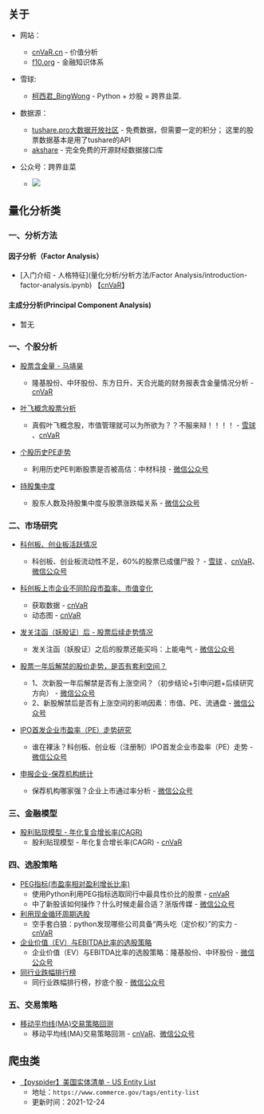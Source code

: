 ## 关于
- 网站：
  - [cnVaR.cn](https://cnvar.cn) - 价值分析
  - [f10.org](https://f10.org) - 金融知识体系

- 雪球:  
  - [柯西君_BingWong](https://xueqiu.com/u/enalpha) - Python + 炒股 = 跨界韭菜.

- 数据源：
   - [tushare.pro大数据开放社区](https://tushare.pro/register?reg=333980) - 免费数据，但需要一定的积分； 这里的股票数据基本是用了tushare的API
   - [akshare](https://www.akshare.xyz/) - 完全免费的开源财经数据接口库

- 公众号：跨界韭菜
   - ![](https://cdn.jsdelivr.net/gh/filess/img16@main/2021/05/13/1620876518337-b0e0974f-0394-4e96-a0b4-8ee7b700e8c6.png)


## 量化分析类
### 一、分析方法
#### 因子分析（Factor Analysis）
- [入门介绍 - 人格特征](量化分析/分析方法/Factor Analysis/introduction-factor-analysis.ipynb) 【[cnVaR](https://cnvar.cn/quant/introduction-factor-analysis.html)】

#### 主成分分析(Principal Component Analysis)
- 暂无

### 一、个股分析
- [股票含金量 - 马靖昊](https://github.com/chinobing/cnvar.cn-source-code/blob/main/%E4%B8%AA%E8%82%A1%E5%88%86%E6%9E%90/%E9%A9%AC%E9%9D%96%E6%98%8A_%E8%82%A1%E7%A5%A8%E5%90%AB%E9%87%91%E9%87%8F.ipynb)
    - 隆基股份、中环股份、东方日升、天合光能的财务报表含金量情况分析 - [cnVaR](https://cnvar.cn/2021/05/17/quality-of-stocks/)

 - [叶飞概念股票分析](https://github.com/chinobing/cnvar.cn-source-code/blob/main/%E4%B8%AA%E8%82%A1%E5%88%86%E6%9E%90/%E5%8F%B6%E9%A3%9E%E6%A6%82%E5%BF%B5%E8%82%A1%E7%A5%A8%E5%88%86%E6%9E%90.ipynb)
    - 真假叶飞概念股，市值管理就可以为所欲为？？不服来辩！！！！ - [雪球](https://xueqiu.com/1376904303/180650865) 、[cnVaR](https://cnvar.cn/2021/05/24/yefei-concept/)

 - [个股历史PE走势](https://github.com/chinobing/cnvar.cn-source-code/blob/main/%E4%B8%AA%E8%82%A1%E5%88%86%E6%9E%90/%E4%B8%AA%E8%82%A1%E5%8E%86%E5%8F%B2PE%E8%B5%B0%E5%8A%BF.ipynb)
    - 利用历史PE判断股票是否被高估：中材科技 - [微信公众号](https://mp.weixin.qq.com/s/782-PBrP8SEhOANlAxbXnw)

 - [持股集中度](https://github.com/chinobing/cnvar.cn-source-code/blob/main/%E4%B8%AA%E8%82%A1%E5%88%86%E6%9E%90/%E8%82%A1%E4%B8%9C%E4%BA%BA%E6%95%B0%E4%B8%8E%E5%B8%82%E5%80%BC%E7%9A%84%E7%9B%B8%E5%85%B3%E6%80%A7.ipynb)
    - 股东人数及持股集中度与股票涨跌幅关系 - [微信公众号](https://mp.weixin.qq.com/s/A0h8Ej0uT8S3ubKTFV8aaA)


### 二、市场研究
 - [科创板、创业板活跃情况](https://github.com/chinobing/cnvar.cn-source-code/blob/main/%E5%B8%82%E5%9C%BA%E7%A0%94%E7%A9%B6/%E7%A7%91%E5%88%9B%E6%9D%BF%E3%80%81%E5%88%9B%E4%B8%9A%E6%9D%BF%E6%B4%BB%E8%B7%83%E6%83%85%E5%86%B5.ipynb)
    - 科创板、创业板流动性不足，60%的股票已成僵尸股？ - [雪球](https://xueqiu.com/1376904303/181000930) 、[cnVaR](https://cnvar.cn/2021/05/27/chinese-market-liquidity/)、[微信公众号](https://mp.weixin.qq.com/s/O0a9YlKJN_lF99pg9SPKtg)

 - [科创板上市企业不同阶段市盈率、市值变化](https://github.com/chinobing/cnvar.cn-source-code/tree/main/%E5%B8%82%E5%9C%BA%E7%A0%94%E7%A9%B6/%E7%A7%91%E5%88%9B%E6%9D%BF%E4%B8%8A%E5%B8%82%E4%BC%81%E4%B8%9A%E4%B8%8D%E5%90%8C%E9%98%B6%E6%AE%B5%E5%B8%82%E7%9B%88%E7%8E%87%E3%80%81%E5%B8%82%E5%80%BC%E5%8F%98%E5%8C%96)
    - 获取数据 - [cnVaR](https://cnvar.cn/2020/10/18/kcb-stats-data/)
    - 动态图 - [cnVaR](https://cnvar.cn/2020/10/20/kcb-stats-animation/)

 - [发关注函（妖股证）后 - 股票后续走势情况](https://github.com/chinobing/cnvar.cn-source-code/blob/main/%E5%B8%82%E5%9C%BA%E7%A0%94%E7%A9%B6/%E5%8F%91%E5%A6%96%E8%82%A1%E8%AF%81%E5%90%8E%20-%20%E6%B6%A8%E5%81%9C%E6%83%85%E5%86%B5.ipynb)
    - 发关注函（妖股证）之后的股票还能买吗：上能电气 - [微信公众号](https://mp.weixin.qq.com/s/Vn5rQ-ciivJKZgAPDvPuVQ)

 - [股票一年后解禁的股价走势，是否有套利空间？]()
    - 1、次新股一年后解禁是否有上涨空间？（初步结论+引申问题+后续研究方向） - [微信公众号](https://mp.weixin.qq.com/s/3tQR1o5keLUy0oRMXm7L_g)
    - 2、新股解禁后是否有上涨空间的影响因素：市值、PE、流通盘 - [微信公众号](https://mp.weixin.qq.com/s/7q7mNLivufaPtWHh_Agthg)

 - [IPO首发企业市盈率（PE）走势研究]()
    - 谁在裸泳？科创板、创业板（注册制）IPO首发企业市盈率（PE）走势 - [微信公众号](https://mp.weixin.qq.com/s/DXYnnwjqzr_swK13uycGzQ)

 - [申报企业-保荐机构统计](https://github.com/chinobing/QuantInvest/blob/main/%E5%B8%82%E5%9C%BA%E7%A0%94%E7%A9%B6/%E7%94%B3%E6%8A%A5%E4%BC%81%E4%B8%9A_%E4%BF%9D%E8%8D%90%E6%9C%BA%E6%9E%84%E7%BB%9F%E8%AE%A1.ipynb)
    - 保荐机构哪家强？企业上市通过率分析 - [微信公众号](https://mp.weixin.qq.com/s/wCtnnWvd4Ec5mur97hX0vA)


### 三、金融模型
- [股利贴现模型 - 年化复合增长率(CAGR)](https://github.com/chinobing/cnvar.cn-source-code/blob/main/%E9%87%91%E8%9E%8D%E6%A8%A1%E5%9E%8B/Compound%20Annual%20Growth%20Rate%20(CAGR).ipynb)
    - 股利贴现模型 - 年化复合增长率(CAGR) - [cnVaR](https://cnvar.cn/2021/06/10/chinese-stock-compounded-annual-growth-rate/)

### 四、选股策略
- [PEG指标(市盈率相对盈利增长比率)](https://github.com/chinobing/cnvar.cn-source-code/blob/main/%E9%80%89%E8%82%A1/PEG.ipynb)
    - 使用Python利用PEG指标选取同行中最具性价比的股票 - [cnVaR](https://cnvar.cn/2021/06/11/chinese-stock-PEG-stock-selections/)
    - 中了新股该如何操作？什么时候走最合适？浙版传媒 - [微信公众号](https://mp.weixin.qq.com/s/q_XHYf4J_DFet_zNvf_nsQ)
- [利用现金循环周期选股](https://github.com/chinobing/cnvar.cn-source-code/blob/main/%E9%80%89%E8%82%A1/cash-circulation.ipynb)
    - 空手套白狼：python发现哪些公司具备“两头吃（定价权）”的实力 - [cnVaR](https://cnvar.cn/2021/06/24/chinese-stock-with-pricing-power/)
- [ 企业价值（EV）与EBITDA比率的选股策略](https://github.com/chinobing/cnvar.cn-source-code/blob/main/%E9%80%89%E8%82%A1/EV-EBITDA-stocks.ipynb)
    - 企业价值（EV）与EBITDA比率的选股策略：隆基股份、中环股份 - [微信公众号](https://mp.weixin.qq.com/s/ahlS6IJ0C9lZx0qa2JAhog)
- [同行业跌幅排行榜](./%E9%80%89%E8%82%A1/Stock_Maximum_Drawdown.ipynb)
    - 同行业跌幅排行榜，抄底个股 - [微信公众号](https://mp.weixin.qq.com/s/eKt2xhvpp8McBAfYiqyxQA)

### 五、交易策略
- [移动平均线(MA)交易策略回测](https://github.com/chinobing/cnvar.cn-source-code/blob/main/%E4%BA%A4%E6%98%93%E7%AD%96%E7%95%A5/backtesting_moving_average.ipynb)
    - 移动平均线(MA)交易策略回测 - [cnVaR](https://cnvar.cn/2019/02/06/backtesting-moving-average/)、[微信公众号](https://mp.weixin.qq.com/s/hfkMAFSJfdqnh-wPQA9kPQ)

## 爬虫类
- [【pyspider】美国实体清单 - US Entity List](https://github.com/chinobing/QuantInvest/tree/main/%E7%88%AC%E8%99%AB/US_Entity_List)
  - 地址：`https://www.commerce.gov/tags/entity-list`
  - 更新时间：2021-12-24

